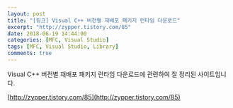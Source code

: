 ```yaml
---
layout: post
title: "[링크] Visual C++ 버전별 재배포 패키지 런타임 다운로드"
excerpt: "http://zypper.tistory.com/85"
date: 2018-06-19 14:44:00
categories: [MFC, Visual Studio]
tags: [MFC, Visual Studio, Library]
comments: true
---
```


Visual C++ 버전별 재배포 패키지 런타임 다운로드에 관련하여 잘 정리된 사이트입니다.



[http://zypper.tistory.com/85](http://zypper.tistory.com/85)

